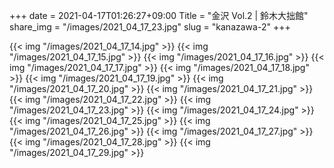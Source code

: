 +++
date  = 2021-04-17T01:26:27+09:00
Title = "金沢 Vol.2 | 鈴木大拙館"
share_img = "/images/2021_04_17_23.jpg"
slug = "kanazawa-2"
+++

{{< img "/images/2021_04_17_14.jpg" >}}
{{< img "/images/2021_04_17_15.jpg" >}}
{{< img "/images/2021_04_17_16.jpg" >}}
{{< img "/images/2021_04_17_17.jpg" >}}
{{< img "/images/2021_04_17_18.jpg" >}}
{{< img "/images/2021_04_17_19.jpg" >}}
{{< img "/images/2021_04_17_20.jpg" >}}
{{< img "/images/2021_04_17_21.jpg" >}}
{{< img "/images/2021_04_17_22.jpg" >}}
{{< img "/images/2021_04_17_23.jpg" >}}
{{< img "/images/2021_04_17_24.jpg" >}}
{{< img "/images/2021_04_17_25.jpg" >}}
{{< img "/images/2021_04_17_26.jpg" >}}
{{< img "/images/2021_04_17_27.jpg" >}}
{{< img "/images/2021_04_17_28.jpg" >}}
{{< img "/images/2021_04_17_29.jpg" >}}